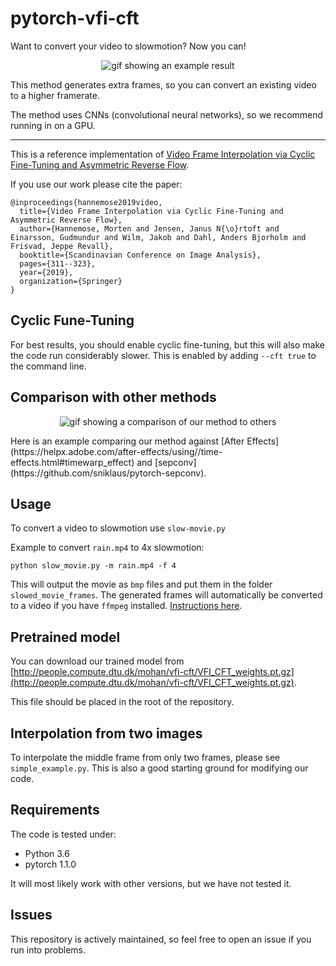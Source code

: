 # pytorch-vfi-cft
Want to convert your video to slowmotion? Now you can!
<p align="center">
<img src='./misc/soapbox_comparison.gif' alt="gif showing an example result">
</p>

This method generates extra frames, so you can convert an existing video to a higher framerate.

The method uses CNNs (convolutional neural networks), so we recommend running in on a GPU.

---

This is a reference implementation of [Video Frame Interpolation via Cyclic Fine-Tuning and Asymmetric Reverse Flow](http://www.imm.dtu.dk/~jerf/papers/vfi_cft_arf.pdf). 

If you use our work please cite the paper:

    @inproceedings{hannemose2019video,
      title={Video Frame Interpolation via Cyclic Fine-Tuning and Asymmetric Reverse Flow},
      author={Hannemose, Morten and Jensen, Janus N{\o}rtoft and Einarsson, Gudmundur and Wilm, Jakob and Dahl, Anders Bjorholm and Frisvad, Jeppe Revall},
      booktitle={Scandinavian Conference on Image Analysis},
      pages={311--323},
      year={2019},
      organization={Springer}
    }

## Cyclic Fune-Tuning
For best results, you should enable cyclic fine-tuning, but this will also make the code run considerably slower.
This is enabled by adding `--cft true` to the command line.
    
## Comparison with other methods
<p align="center">
<img src='./misc/fire_comparison.gif' alt="gif showing a comparison of our method to others">
</p>
Here is an example comparing our method against [After Effects](https://helpx.adobe.com/after-effects/using//time-effects.html#timewarp_effect) and 
[sepconv](https://github.com/sniklaus/pytorch-sepconv).

## Usage
To convert a video to slowmotion use `slow-movie.py`

Example to convert `rain.mp4` to 4x slowmotion:

	python slow_movie.py -m rain.mp4 -f 4
    
This will output the movie as `bmp` files and put them in the folder `slowed_movie_frames`.
The generated frames will automatically be converted to a video if you have `ffmpeg` installed. [Instructions here](https://github.com/adaptlearning/adapt_authoring/wiki/Installing-FFmpeg).

## Pretrained model
You can download our trained model from [http://people.compute.dtu.dk/mohan/vfi-cft/VFI_CFT_weights.pt.gz](http://people.compute.dtu.dk/mohan/vfi-cft/VFI_CFT_weights.pt.gz).

This file should be placed in the root of the repository.

## Interpolation from two images
To interpolate the middle frame from only two frames, please see `simple_example.py`.
This is also a good starting ground for modifying our code.

## Requirements
The code is tested under:
* Python 3.6
* pytorch 1.1.0

It will most likely work with other versions, but we have not tested it.

## Issues
This repository is actively maintained, so feel free to open an issue if you run into problems.
